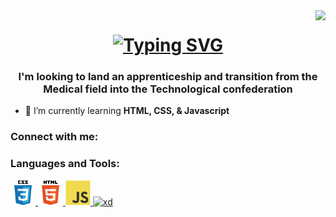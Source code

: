 <img align= "right" src= "https://visitor-badge.laobi.icu/badge?page_id=alexxodavid.alexxodavid" />

<h1 align= "center" > 
  <a href="https://git.io/typing-svg"><img src="https://readme-typing-svg.herokuapp.com?font=hack&duration=4000&pause=500&random=false&width=435&lines=Sugar+Honey+Ice+Tea!!+It+works!!+;ummmm...I'm+Alex+David+%F0%9F%AB%A1;Welcome+to+the+beginning+of+my+story" alt="Typing SVG" />
</a>

</h1>
<!--
**alexxodavid/alexxodavid** is a ✨ _special_ ✨ repository because its `README.md` (this file) appears on your GitHub profile.
-->
<h3 align="center">I'm looking to land an apprenticeship and transition from the Medical field into the Technological confederation</h3>

- 🌱 I’m currently learning **HTML, CSS, & Javascript**

<h3 align="left">Connect with me:</h3>
<p align="left">
</p>

<h3 align="left">Languages and Tools:</h3>
<p align="left"> <a href="https://www.w3schools.com/css/" target="_blank" rel="noreferrer"> <img src="https://raw.githubusercontent.com/devicons/devicon/master/icons/css3/css3-original-wordmark.svg" alt="css3" width="40" height="40"/> </a> <a href="https://www.w3.org/html/" target="_blank" rel="noreferrer"> <img src="https://raw.githubusercontent.com/devicons/devicon/master/icons/html5/html5-original-wordmark.svg" alt="html5" width="40" height="40"/> </a> <a href="https://developer.mozilla.org/en-US/docs/Web/JavaScript" target="_blank" rel="noreferrer"> <img src="https://raw.githubusercontent.com/devicons/devicon/master/icons/javascript/javascript-original.svg" alt="javascript" width="40" height="40"/> </a> <a href="https://www.adobe.com/products/xd.html" target="_blank" rel="noreferrer"> <img src="https://cdn.worldvectorlogo.com/logos/adobe-xd.svg" alt="xd" width="40" height="40"/> </a> </p>
